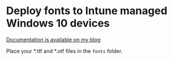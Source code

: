 # Deploy fonts to Intune managed Windows 10 devices

[Documentation is available on my blog](https://tech.nicolonsky.ch/deploy-fonts-with-intune/)

Place your *.ttf and *.otf files in the `fonts` folder.
